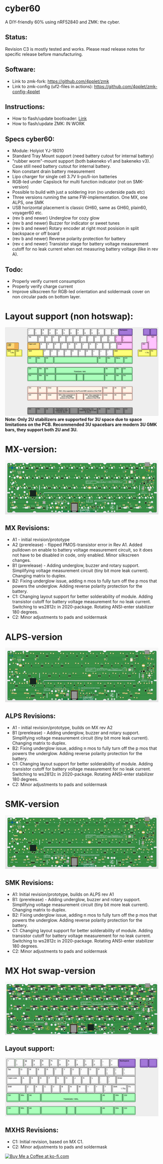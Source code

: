 
# cyber60

A DIY-friendly 60% using nRF52840 and ZMK: the cyber.

## Status:
Revision C3 is mostly tested and works. Please read release notes for specific release before manufacturing.

## Software:
- Link to zmk-fork: https://github.com/4pplet/zmk
- Link to zmk-config (uf2-files in actions): https://github.com/4pplet/zmk-config-4pplet

## Instructions:
- How to flash/update bootloader: [Link](./BL_FLASH_INSTRUCTION.md)
- How to flash/update ZMK: IN WORK

## Specs cyber60:
- Module: Holyiot YJ-18010
- Standard Tray Mount support (need battery cutout for internal battery)
- "rubber worm"-mount support (both bakeneko v1 and bakeneko v3). Case still need battery cutout for internal battery.
- Non constant drain battery measurement
- Lipo charger for single cell 3.7V li-po/li-ion batteries
- RGB-led under Capslock for multi function indicator (not on SMK-version)
- Possible to build with just a soldering iron (no underside pads etc)
- Three versions running the same FW-implementation. One MX, one ALPS, one SMK
- USB horizontal placement is classic GH60, same as GH60, plain60, voyager60 etc.
- (rev b and newer) Underglow for cozy glow
- (rev b and newer) Buzzer for indicator or sweet tunes
- (rev b and newer) Rotary encoder at right most posision in split backspace or off board
- (rev b and newer) Reverse polarity protection for battery
- (rev c and newer) Transistor stage for battery voltage measurement cutoff for no leak current when not measuring battery voltage (like in rev A).

## Todo:
- Properly verify current consumption
- Properly verify charge current
- Improve silkscreen for RGB-led orientation and soldermask cover on non circular pads on bottom layer.

# Layout support (non hotswap):
![alt text](./readme-images/layout_support_cyber60_Rev_C.jpg "Layout support")
**Note: Only 2U stabilizers are supported for 3U space due to space limitations on the PCB. Recommended 3U spacebars are modern 3U GMK bars, they support both 2U and 3U.**

# MX-version:
![alt text](./readme-images/cyber60-MX_Rev_C1_All.jpg "PCB View - Rev C")

## MX Revisions:
- A1 - initial revision/prototype
- A2 (prerelease) - flipped PMOS-transistor error in Rev A1. Added pulldown on enable to battery voltage measurement circuit, so it does not have to be disabled in code, only enabled. Minor silkscreen changes.
- B1 (prerelease) - Adding underglow, buzzer and rotary support. Simplifying voltage measurement circuit (tiny bit more leak current). Changing matrix to duplex.
- B2: Fixing underglow issue, adding n mos to fully turn off the p mos that powers the underglow. Adding reverse polarity protection for the battery.
- C1: Changing layout support for better solderability of module. Adding transistor cutoff for battery voltage measurement for no leak current. Switching to ws2812c in 2020-package. Rotating ANSI-enter stabilizer 180 degrees.
- C2: Minor adjustments to pads and soldermask

# ALPS-version
![alt text](./readme-images/cyber60-ALPS_Rev_C1_All.jpg "PCB View - Rev C")

## ALPS Revisions:
- A1 - initial revision/prototype, builds on MX rev A2
- B1 (prerelease) - Adding underglow, buzzer and rotary support. Simplifying voltage measurement circuit (tiny bit more leak current). Changing matrix to duplex.
- B2: Fixing underglow issue, adding n mos to fully turn off the p mos that powers the underglow. Adding reverse polarity protection for the battery.
- C1: Changing layout support for better solderability of module. Adding transistor cutoff for battery voltage measurement for no leak current. Switching to ws2812c in 2020-package. Rotating ANSI-enter stabilizer 180 degrees.
- C2: Minor adjustments to pads and soldermask

# SMK-version
![alt text](./readme-images/cyber60-SMK_Rev_C1_All.jpg "PCB View - Rev C")

## SMK Revisions:
- A1: Initial revision/prototype, builds on ALPS rev A1
- B1: (prerelease) - Adding underglow, buzzer and rotary support. Simplifying voltage measurement circuit (tiny bit more leak current). Changing matrix to duplex.
- B2: Fixing underglow issue, adding n mos to fully turn off the p mos that powers the underglow. Adding reverse polarity protection for the battery.
- C1: Changing layout support for better solderability of module. Adding transistor cutoff for battery voltage measurement for no leak current. Switching to ws2812c in 2020-package. Rotating ANSI-enter stabilizer 180 degrees.
- C2: Minor adjustments to pads and soldermask

# MX Hot swap-version
![alt text](./readme-images/cyber60-MXHS_Rev_C1_All.jpg "PCB View - Rev C")

## Layout support:
![alt text](./readme-images/layout_support_cyber60HS_Rev_C.jpg "Layout support")

## MXHS Revisions:
- C1: Initial revision, based on MX C1.
- C2: Minor adjustments to pads and soldermask

<a href='https://ko-fi.com/4pplet' target='_blank'><img height='35' style='border:0px;height:46px;' src='https://az743702.vo.msecnd.net/cdn/kofi3.png?v=0' border='0' alt='Buy Me a Coffee at ko-fi.com' />
